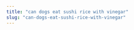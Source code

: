 ```yaml
---
title: "can dogs eat sushi rice with vinegar"
slug: "can-dogs-eat-sushi-rice-with-vinegar"
---
```


